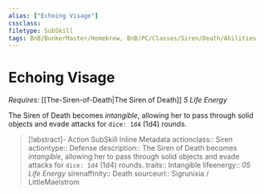 ```yaml
---
alias: ["Echoing Visage"]
cssclass: 
filetype: SubSkill
tags: BnB/BunkerMaster/Homebrew, BnB/PC/Classes/Siren/Death/Abilities
---
```

# Echoing Visage
*Requires*: [[The-Siren-of-Death|The Siren of Death]]
_5 Life Energy_

The Siren of Death becomes _intangible_, allowing her to pass through solid objects and evade attacks for `dice: 1d4` (1d4) rounds.

>[!abstract]- Action SubSkill Inline Metadata
> actionclass:: Siren
> actiontype:: Defense
> description:: The Siren of Death becomes _intangible_, allowing her to pass through solid objects and evade attacks for `dice: 1d4` (1d4) rounds.
> traits:: Intangible
> lifeenergy:: _05 Life Energy_
> sirenaffinity:: Death
> sourceurl:: Sigrunixia / LittleMaelstrom

